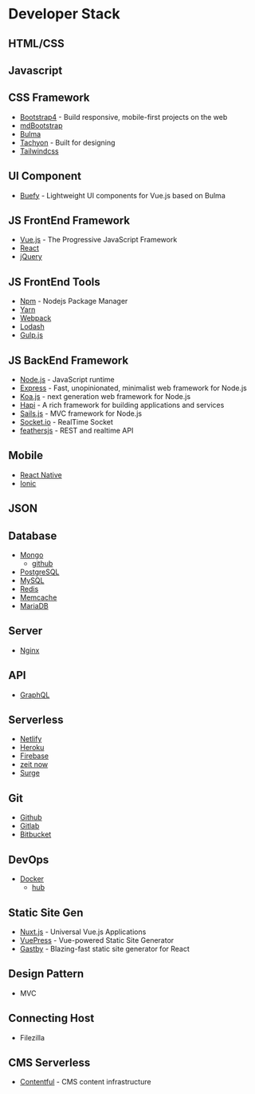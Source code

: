 # Developer Stack

## HTML/CSS

## Javascript

## CSS Framework

* [Bootstrap4](https://getbootstrap.com/) - Build responsive, mobile-first projects on the web
* [mdBootstrap](https://mdbootstrap.com/)
* [Bulma](https://bulma.io/)
* [Tachyon](http://tachyons.io/) - Built for designing
* [Tailwindcss](https://tailwindcss.com/)

## UI Component

* [Buefy](https://buefy.github.io/#/) - Lightweight UI components for Vue.js based on Bulma

## JS FrontEnd Framework

* [Vue.js](https://vuejs.org/) - The Progressive JavaScript Framework
* [React](https://reactjs.org/)
* [jQuery](https://jquery.com/)

## JS FrontEnd Tools

* [Npm](https://www.npmjs.com/) - Nodejs Package Manager
* [Yarn](https://yarnpkg.com/en/)
* [Webpack](https://webpack.js.org/)
* [Lodash](https://lodash.com/)
* [Gulp.js](https://gulpjs.com/)

## JS BackEnd Framework

* [Node.js](https://nodejs.org/en/) - JavaScript runtime
* [Express](https://expressjs.com/) - Fast, unopinionated, minimalist web framework for Node.js
* [Koa.js](https://koajs.com/) - next generation web framework for Node.js
* [Hapi](https://hapijs.com/) - A rich framework for building applications and services
* [Sails.js](https://sailsjs.com/) - MVC framework for Node.js
* [Socket.io](https://socket.io/) - RealTime Socket
* [feathersjs](https://feathersjs.com/) - REST and realtime API

## Mobile

* [React Native](https://facebook.github.io/react-native/)
* [Ionic](https://ionicframework.com/)

## JSON

## Database

* [Mongo](https://www.mongodb.com/)
  * [github](https://github.com/mongodb/mongo)
* [PostgreSQL](https://www.postgresql.org/)
* [MySQL](https://www.mysql.com/)
* [Redis](https://redis.io/)
* [Memcache](https://memcached.org/)
* [MariaDB](https://mariadb.org/)

## Server

* [Nginx](https://www.nginx.com/)

## API

* [GraphQL](https://graphql.org/)

## Serverless

* [Netlify](https://www.netlify.com/)
* [Heroku](https://www.heroku.com/)
* [Firebase](https://firebase.google.com/)
* [zeit now](https://zeit.co/now)
* [Surge](http://surge.sh/)

## Git

* [Github](https://github.com/)
* [Gitlab](https://about.gitlab.com/)
* [Bitbucket](https://bitbucket.org/)

## DevOps

* [Docker](https://www.docker.com/)
  * [hub](https://hub.docker.com/)

## Static Site Gen

* [Nuxt.js](https://nuxtjs.org/) - Universal Vue.js Applications
* [VuePress](https://vuepress.vuejs.org/) - Vue-powered Static Site Generator
* [Gastby](https://www.gatsbyjs.org/) - Blazing-fast static site generator for React

## Design Pattern

* MVC

## Connecting Host

* Filezilla

## CMS Serverless

* [Contentful](https://www.contentful.com/) - CMS content infrastructure
